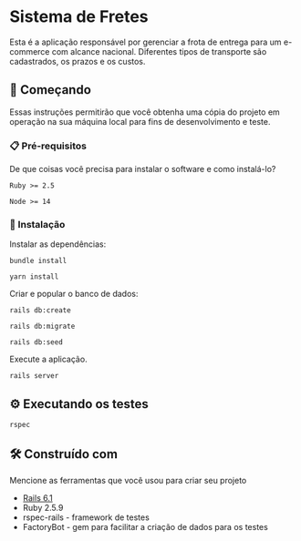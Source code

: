 # Sistema de Fretes

Esta é a aplicação responsável por gerenciar a frota de entrega para um e-commerce com alcance nacional. Diferentes tipos de transporte são cadastrados, os prazos e os custos. 

## 🚀 Começando

Essas instruções permitirão que você obtenha uma cópia do projeto em operação na sua máquina local para fins de desenvolvimento e teste.


### 📋 Pré-requisitos

De que coisas você precisa para instalar o software e como instalá-lo?

```
Ruby >= 2.5 

Node >= 14
```

### 🔧 Instalação

Instalar as dependências:

```
bundle install

yarn install
```

Criar e popular o banco de dados:

```
rails db:create

rails db:migrate

rails db:seed
```

Execute a aplicação.

```
rails server
```

## ⚙️ Executando os testes

```
rspec
```

## 🛠️ Construído com

Mencione as ferramentas que você usou para criar seu projeto

* [Rails 6.1](https://guides.rubyonrails.org/v6.1/) 
* Ruby 2.5.9
* rspec-rails - framework de testes 
* FactoryBot - gem para facilitar a criação de dados para os testes

